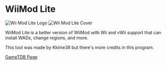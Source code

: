 # WiiMod Lite
<img src="https://riiconnect24.net/images/Wii_Mod_Lite_Logo.png" alt="Wii Mod Lite Logo" />

<img src="http://art.gametdb.com/wii/cover3D/US/DLIA.png" alt="Wii Mod Lite Cover" />

WiiMod Lite is a better version of WiiMod with Wii and vWii support that can install WADs, change regions, and more.

This tool was made by Kkline38 but there's more credits in this program.

<a href="http://gametdb.com/Wii/DLIA">GameTDB Page</a>